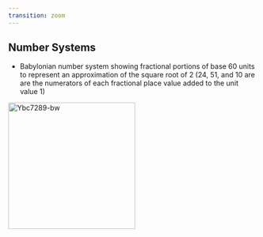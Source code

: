 ```yaml
---
transition: zoom
---
```


## Number Systems

- Babylonian number system showing fractional portions of base 60 units to represent an approximation of the square root of 2 (24, 51, and 10 are are the numerators of each fractional place value added to the unit value 1)

<div class="paragraph">
    <p>
        <span class="image">
            <a title="Bill Casselman / CC BY-SA (http://creativecommons.org/licenses/by-sa/3.0/)" href="https://commons.wikimedia.org/wiki/File:Ybc7289-bw.jpg"><img width="256" alt="Ybc7289-bw" src="https://upload.wikimedia.org/wikipedia/commons/0/0b/Ybc7289-bw.jpg"></a>
        </span>
    </p>
</div>

